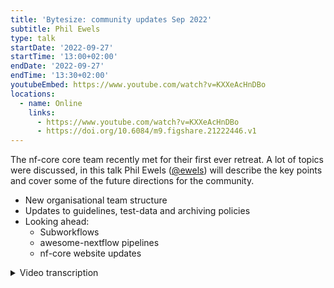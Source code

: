 ```yaml
---
title: 'Bytesize: community updates Sep 2022'
subtitle: Phil Ewels
type: talk
startDate: '2022-09-27'
startTime: '13:00+02:00'
endDate: '2022-09-27'
endTime: '13:30+02:00'
youtubeEmbed: https://www.youtube.com/watch?v=KXXeAcHnDBo
locations:
  - name: Online
    links:
      - https://www.youtube.com/watch?v=KXXeAcHnDBo
      - https://doi.org/10.6084/m9.figshare.21222446.v1
---
```


The nf-core core team recently met for their first ever retreat. A lot of topics were discussed, in this talk Phil Ewels ([@ewels](https://github.com/ewels)) will describe the key points and cover some of the future directions for the community.

- New organisational team structure
- Updates to guidelines, test-data and archiving policies
- Looking ahead:
  - Subworkflows
  - awesome-nextflow pipelines
  - nf-core website updates

<details markdown="1"><summary>Video transcription</summary>

:::note
The content has been edited to make it reader-friendly
:::

[0:01](https://www.youtube.com/watch?v=KXXeAcHnDBo&t=1)

thank you everybody for joining, this is a bit of a kind of last minute bite size that we've thrown into an empty slot that we had in the schedule and we thought we'd take advantage of that by telling you a little bit about what's happened in the past week or so with the nf- core community and some kind of updates which affect us all. This has been a little bit of a last minute talk even by my standards so apologies for it not being a very flashy slide deck but hopefully we can kind of talk through the different points and please feel free to drop something into a chat if you have any questions and or maybe Fran can relay any questions to me as I go along and this can be a bit of a kind of discussion bite-sized talk rather than just me presenting at everybody. Especially if there's anyone listening from the core team please do stop me if I get anything wrong or miss anything important.

[0:57](https://www.youtube.com/watch?v=KXXeAcHnDBo&t=57)
The reason we have some updates for September is something a bit out of the ordinary happened last week, which is for the very first time the core team of nf-core got together, in person, because of COVID and the lack of in-person events we've had recently many people in the core team had never met one another in real life although we spend a lot of time online chatting to each to each other. And also over the last couple of years, especially as the NF-core Community has grown, when we do have in-person events at hackathons and things we're always so busy running the event that we don't really have any time to actually do any kind of core team work ourselves. So I kind of kicked this off this year for the first time that we'd have a little Retreat just for the core team, we're going to spend a few days getting to know one another and also trying to get through some some work for the core team and make some decisions and we'll really get into in-depth discussions about kind of Community scale things which are very difficult to take over slack and zoom. I'm glad to say it went really really well, we had a fantastic time, everyone came to kind of hang out in over in Sweden and we got to got to explore our surroundings and we went on a nice walk in the forest and everything. This is where this photo comes from. We played games in the garden and stuff like that and did also do a little bit of work. We managed to drop into Scilifelab and use a couple of offices there to spend a couple of days really, getting some work done. So we had our own kind of mini hackathon.

[2:40](https://www.youtube.com/watch?v=KXXeAcHnDBo&t=160)
I looked over all the notes that we took over the days and broke out these these points which I'm going to talk over today. The first one's going to take up most of the time and I'll just kind of mention the others in passing. The first thing is "teams". We started nf-core end of 2017 starts of 2018. From very close to the start of that we had a core team, which is again, not very good naming -the nf-core core team - but all of you will know who we are we're quite visible and we have been kind of running the nf-core community. It's worked really, really well but the nf-core Community is getting bigger and bigger and bigger and the core team has got a little bit bigger recently but there's only so far that we can stretch ourselves. I've been feeling for a little while now that it'd be nice to formalize the community structure a little bit more, create some more teams and formalize responsibilities a little bit within those teams. We spent a good chunk of a day talking through all of this and which teams we'd like and how they'll be organized and what they should do. By and large we try to structure around what is already happening within the community. This means that it's pretty easy, we don't have to change very much and it there should be no real surprises, because this is basically how the community is already functioning. But we're just kind of hoping to formalize things, make things a bit more transparent and a bit clearer. All of this will go up on the website pretty soon, we just haven't got got there quite yet.

[4:18](https://www.youtube.com/watch?v=KXXeAcHnDBo&t=258)
This is an overview. you can see the core team is still kind of at the middle but we have a handful of new teams here which are on this on this plot. The one which is completely new is a new Steering group. This is the top level of the community if you like. The Steering group won't do very much on a day-to-day basis but will be there to look after things like Finance. In the early days of nf-core we didn't have any Finance so we didn't really need to worry about that but with funding from Chan Zuckerberg Initiative and other actual Personnel working on the project now full-time we do have higher level decisions to be made. The Steering group will take charge of all the finance and all those large initiatives and think about some big picture planning.

[5:06](https://www.youtube.com/watch?v=KXXeAcHnDBo&t=306)
The core team is basically remaining unchanged - same people - but again we're going to just write down what we actually do on a a day-to-day: running of the community, making decisions and generally we make decisions by kind of committee. If anything's not clear we take a vote and what we've said now that we have a steering committee is that if ever the core team is split, and there's no clear majority on a topic then we'll push that to a steering committee. I don't expect that to happen anytime soon, it's never happened in in the, what? Four? Four or five years that we've been running, but now we have a policy in case it does. The core team at the end of the day has administrative access to everything and another important task is they make final decisions on new pipeline requests and basically you know who should be within nf-core and how the nf-core pipeline Community runs. So no big changes there. We wanted to clarify membership a little bit again this is basically how we've been doing until now but we wanted to try and make that as transparent to the community as possible. It's a kind of a meritocracy, we basically invite people who have visibly been heavily involved in the Community and if if someone's interested in being part of the core team, then they can join. We want to try and make it explicit that we will try and have as best representation as possible to mirror the representation of our community.

[6:44](https://www.youtube.com/watch?v=KXXeAcHnDBo&t=404)
There's a new team here called infrastructure. This one is kicking off with Julia and Matthias, basically because these two are now employed to work with nf-core as of this year which is fantastic! Julie is employed with Chan Zuckerberg initiative money to work on an nf-core infrastructure code and Matthias started recently at the Scilifelab data center to work on the same thing. Because I've been historically involved in this a lot I'm the lead of this team. This team will work purely on the tools code base on the website and any framework work around nf-core. Again, we've been working on this stuff for a long time already so there's no big change here but now we have an official team.

[7:35](https://www.youtube.com/watch?v=KXXeAcHnDBo&t=455)
Outreach team has existed for a while but has been not super well organized and so we want to turn over a new Leaf with outreach. We've set some new leads: Chris, Marcel and Fran, and we will go over the membership of the the Outreach team soon and check whether people want to be involved and who wants to do what. We're also setting explicit responsibilities here and are hoping to pull back a lot. At the moment the core team does a lot of the Outreach work so we're trying to separate those two teams a little bit more now.

[8:11](https://www.youtube.com/watch?v=KXXeAcHnDBo&t=491)
The safety team has existed for a while but it has not been super obvious to find this information. It's listed in the code of conduct and it has been working on a completely voluntary basis. Now it's still the same but now we have an official team which will be listed on the website. Saba, Michael and Chris have been doing a fantastic job for a year or two and now we're making it explicit that they are responsible for the code of conduct and they are the go-to people if there's ever any problems at either events or on slack. A key difference with the safety team is that they skip the core team and they will go straight to the steering committee with any recommendations if action is needed.

[8:59](https://www.youtube.com/watch?v=KXXeAcHnDBo&t=539)
Another new team "maintainers". This is still in flux at the moment. We're thinking because basically until now everyone on the nf-core Community has been maintainers, everyone has full access to everything and everyone is expected to help out. This is not really the case. There are many people that are just not developing pipelines, they are just using them. Different people are involved to degrees have different levels of experience within nf-core. We're trying to add an extra tier in here where there's going to be an explicit maintainers Group which will be people that are not necessarily in the core team but who are heavily involved in maintenance work. This might be quite a big team and we want to try and do this so that we can scale uh with reviewing and pull-requests.
At the moment it's quite difficult to get a first release out for a new pipeline because we say that the core team has to review that first release, but there's not that many of us and there's lots of new Pipelines, so we're going to share this out a bit more if we can and basically share out some of this Maintenance task. This would be a really key for the nf-core community and more information will go out soon. We're going to come up with a list pretty soon of people we'd like to invite in the first round and we'll start rotating that list every six months and see how we go.

[10:20](https://www.youtube.com/watch?v=KXXeAcHnDBo&t=620)
We'll see also how exactly we do this in the future but at the moment everybody has write access to every repository within nf-core. We may change that and we may make it so that most people have read access to most repos and then the main maintainers team adds people to the pipelines where access is required. This is just to streamline everything a little bit more and make sure the accidents don't happen.

[10:49](https://www.youtube.com/watch?v=KXXeAcHnDBo&t=649)
For eagle eyed, you may have spotted the word ambassadors noted a couple of times. The ambassador's team will be a bigger extension of the outreach team and we have some pretty cool stuff planned. That's a bit too much to write here and it's not very well settled yet so just stay tuned. If that sounds interesting feel free to Ping us any questions but otherwise stay on the lookout and we'll be pushing some some more information out about ambassadors soon

right that's all the team stuff any questions before I move on.

[11:26](https://www.youtube.com/watch?v=KXXeAcHnDBo&t=686)
um hopefully everyone's happy with kind of the decisions we've come to like I say hopefully there shouldn't be any big surprises here because this is pretty much how we're already operating. Enrique says the teams will get slack handles to be easy to contact so we'll set up some infrastructure around these teams

[12:03](https://www.youtube.com/watch?v=KXXeAcHnDBo&t=723)
Some other thingswe talked through: The guidelines. A little bit about nf-core guidelines. They have been mostly untouched since the very start of nfcore um 2018. We've added a few bits over time and they were getting a bit unwieldy. The structure of the page, like some stuff with bullet points, some stuff with sections and some stuff was outdated and not really valid. Some bits we thought were missing so we've updated the guidelines page a little bit. Underneath docs and then contributing and then guidelines and so now the overview page lists all of them in one big list. Each requirement has a dedicated page with a bit more information just so that you can give space to dig into a bit more details about what we're talking about with the requirements, more than just a bullet point. It also gives you an overview at the same time, so hopefully this is helpful, we point to this page a lot. We're going to continue linking to specific things when it comes up in discussion and if you're developing within nfcore you should try and be aware of all the guidelines, especially if you're developing a new pipeline.

[13:17](https://www.youtube.com/watch?v=KXXeAcHnDBo&t=797)
(Question) How do the guidelines influence existing pipelines?
Basically nothing's really changed and so there shouldn't be any changes. If you've got an existing nf-core pipeline, there shouldn't really be anything you need to worry about. We've made a couple of things a bit more explicit that we have previously been saying on slack anyway. Mostly we have just fleshed out more detail about the reasoning, like why does your pipeline name have to be lowercase without punctuation and why does it work like this way or that way. So it's mostly organizations of a page and more detail.

[14:01](https://www.youtube.com/watch?v=KXXeAcHnDBo&t=841)
once you've had time to read through these and you know we're happy to take any questions and update and modifiers as appropriate.

[14:16](https://www.youtube.com/watch?v=KXXeAcHnDBo&t=856)
Someone requested this I think this morning or yesterday: was there anything written about guidelines for reviewing?
This ties in with the new maintainers team as well that as we're asking more people to do reviewing. We need to better standardize how reviews should be done. We have some documentation already for the modules, I believe, about how pull requests should be reviewed and we're going to try and write up some more guidelines and some more help for this. We'll probably do a bytesize talk about it as well at some point, so this the aim of this is to standardize our reviewing process and also make it easier for new people to get into reviewing, which is a big big part of nf-core. It can be very rewarding in itself and is really critical to the functioning of the community.

[15:08](https://www.youtube.com/watch?v=KXXeAcHnDBo&t=908)
Test data we talked about quite a lot. A couple of things are going to change. One of the things we're bringing in is a new requirement, that we want some more information about what test data is and we want that in a structured way. We're going to have a new requirement pretty soon for each test data directory to have a .yaml file and that .yaml file will have to have certain keys. This is to make sure that we know what the data is, where it came from, how it was prepared and everything. Because at the moment we're meant to have readme files but it's a bit hit and miss. Having the .yaml file will also allow us to add some continuous integration tests to be sure that those files are there and populated properly before a new test data is added. This will make reviewing a bit easier.
James has also written some new guidelines specifically for test data. You can find it under "docs", contributing, test data guidelines. This is an entirely new page spelling out what we had already been saying on slack, but in an informal way. Now everything's listed here for when you're generating new test data. This is how you should do it.

[16:27](https://www.youtube.com/watch?v=KXXeAcHnDBo&t=987)
One of the things that came up several times is about maintenance and how do we do this, and when should we do it. We're very keen to try and make all of our plans scalable, sustainable not just "we should do that" and then forget about it. That's very easy to do. Therefore, one of the things we're going to try, and start doing, is do a bit of spring cleaning every year. James and Chris from record team are going to take the lead on organizing this and we'll send out reminders. The hope is that everyone in the community can just have a little think about this once a year and do do some tidying up. Things like looking at pipelines, to see if their pipelines are being actively developed. We have a handful of quite old pipelines, which were maybe started at hackathon years ago, and then abandoned. Other pipelines, which might no longer be maintained and maybe getting out of date. Things like looking for those and archiving them, where appropriate. We're going to write up some policies about how that process of archiving old pipeline should happen. And also just going through all the different pipelines and checking for old branches, which have been merged and can be deleted. Old pull requests which have been superseded, that are never going to be merged because it's already been done in a different way, curating the issue list, checking for things which have already been implemented, or duplicates... Just cleaning up all this stuff on GitHub. This is a constant thing that we should be doing over time, but it's just a good time to go, once a year, and say have a little focus on it and try and have a Community Drive on it. We tend to have hackathons in March, so we're thinking it's nice to do it a little bit before then, so that as we go into a hackathon we've got nicely curated lists of issues for people to work on and everything's fresh and ready to go.

[18:20](https://www.youtube.com/watch?v=KXXeAcHnDBo&t=1100)
There's a lot of published papers about nf-core pipelines. If you go to "Publications", you can see we've got a list of Publications here that we collect for all the different pipelines. If you didn't know about this, if you have a publication about a pipeline, whether it's dedicated specifically for that pipeline, or it just kind of describes the pipeline, please do add it to this page because it's really helpful to have it here. It's a bit of a difficult thing, because with nf-core we're a huge Community project. Especially when it comes to things like DSL2 modules, I could go and create a new pipeline today, import all these modules that other people have written, stitched them together and very quickly have a pipeline up and running. That would be great, but it'd be nice to be able to cite the people who've actually put in the work into those modules, the ones who actually wrote the code within the pipeline.
We are going to try and hit this head-on and try and write up some recommendations for how manuscripts and papers should properly acknowledge the community. We've already picked this up, it's obviously a Hot Topic and it'll be about where you should look for contributors. How you could potentially cite them. We might even come up with a little helper tool to automatically get a list of GitHub usernames and things like this. This will only ever be a helper tool for you if you're writing a paper, it's never going to be a hard requirement. We realize that Publications are highly political and very important for the people working on pipelines, at the end of the day, it will always be your decision about who you acknowledge and who you cite within your paper. This is just a bit of a helping hand, hopefully.

[20:10](https://www.youtube.com/watch?v=KXXeAcHnDBo&t=1210)
I want to give a shout out for a couple of slack channels. There is one that we created last week. We're talking about how to try and make the community as inclusive to new members as possible as one of the things that came up. It's easy to get an imposter syndrome, when you come and join a new slack, you join slack and there's always people chatting about things you might not understand if you're new to nexflow or new to the community. Then you feel like the question you've got is stupid and maybe you should be able to figure it out on your own. Of course that's not true! There is no stupid questions. If you're having a question, then chances are very high that other people have that question as well and that's what slack is for. We want to be as welcoming as possible and to lower that threshold we created a slack Channel specifically for this. The "no stupid questions" channel was based on another slack organization. I forget what the other slack organization was, but the idea is that this is a really friendly place to come and ask questions. You can find that on slack now. I think anyone who newly signs up to slack will join it but I haven't yet added the whole community. Please go and dig that out and have a look!

[21:30](https://www.youtube.com/watch?v=KXXeAcHnDBo&t=1290)
Another new channel, which I think is fairly freshly minted, which deserves everyone's full attention, is "nf-core memes", so go and have a look for there in your coffee break if you fancy it. Remember that there's the channel browser on slack. You have a look through there. There's a lot of channels on the nf-core slack, partly because we have one for every Pipeline. There might be some interesting ones hidden in there, so do have a poke around and see if there's anything in there, which might have been added or you might not have seen.

[22:00](https://www.youtube.com/watch?v=KXXeAcHnDBo&t=1320)
Final points. I will just to talk about the nf core website. Matthias especially has been working on this lately and will continue to do quite a lot of work on this. We've been doing a lot of planning work. First up, as you may have seen duplicate tweets appearing about releases or wrong times. I think we're pretty sure that's fixed now, so hooray! Next on the list is, if ever try and go to the stats page, you'll notice it takes a very long time to load, and if you're lucky it will load. If you're unlucky, it will crash and if you're really unlucky it might crash the website for everyone who tries to look at the website for a little while. This is not scaling well and as a top priority now we are trying to fix that, so that the website's a bit more nimble before all of the events we're having in a week or two. So hopefully we're going to get get that sorted very soon.

A few visual fixes and stuff coming up.
What we used to do for the pipelines is, in the documentation for the pipeline we used to have any number of markdown files, structured however you wanted. We decided a little while ago to try and standardize that to two files. Two files: "usage" and "output". That's good for standardization. It means it's easier to do template syncs, it's easier to build the website in a consistent manner. When you're used to looking at one pipeline or another, they will look the same. But we have found that there's a bit of pushback against that, because it limits you if you have a lot of documentation to write. Tor example if you want to write tutorials, or if you want to write pipeline specific stuff in more detail. Then it's useful to have more sub pages, so we're reverting that decision and we're going to soon open up the website, so that you can have any number of pages in the docs. You'll still have to have a usage and an output file as a minimum, but you'll be able to add others.

[24:08](https://www.youtube.com/watch?v=KXXeAcHnDBo&t=1448)
The big picture plan with the website is, we're going to do a big refresh, hopefully. At some point we're going to rewrite the whole backend, so it's much faster and scalable and actually built in a modern way. We're also going to restructure the website in a big way. We've got some plans where we're going to try and make all the documentation much easier to navigate, come up with a search bar which actually works and finds documentation within any pipeline or any parts of the website, and a whole load of big improvements coming. Please stay tuned.

[24:42](https://www.youtube.com/watch?v=KXXeAcHnDBo&t=1482)
That's all I've got! Two things I forgot to make slides about. One of them is quite a big one. Some of you may have noticed in the DSL2 modules repository there's a folder called "sub workflows", which has been quietly lurking here for a little bit of time. We worked quite a lot on sub workflows last week and made a lot of progress. This is coming and hopefully pretty soon. I was hoping I would talk about it a bit today, but I think there's some decisions which are still in flux, so maybe at the summit we might have a bit more to say about it. Certainly coming soon we will have subworkflows up and running, we hope. That includes both structure and everything within the nf-core modules repository. Also we got a proof of concept running for nf-core tools to work with sub workflows. That's really exciting! I know a lot of people have been looking forward to that, and working on that for a long time and I think we're getting close.

[25:47](https://www.youtube.com/watch?v=KXXeAcHnDBo&t=1547)
One other thing. I've already spammed everyone about this a great deal, so hopefully you've not been able to miss it. The nextflow summit is coming up and we also have a bunch of other events around that coming up. We have free online training, which is next week, which has got a ridiculous number of people signed up to it. It's completely taken us by surprise. I think we've got over 700 people now signed up to join the training, which is just fantastic! But there's always space for more, so if you're interested in getting some training, please do hop onto that page, get the details and register. It's the first time we've run it like this, where we're running in three different time zones at the same time. Running for three days for 2 1/2 hours. You can choose which time of day you want to run it in and that's really exciting. Then of course we've got the hackathon coming up in Barcelona and also online. We have also the main nextflow summit coming up as well. We've been updating the program a lot recently with different Speakers and things. We've got a keynote talk by Rob Patro, who's just put up his talk title last night. Lots of really exciting stuff happening there and I hope to see many of you there.

[27:04](https://www.youtube.com/watch?v=KXXeAcHnDBo&t=1624)
With that please ask me any questions or point out anything I've forgotten or got wrong happy to put more detail on stuff.

(Question) I was curious regarding test data. If you have discussed in in the core group and made a decision against the pull or whatever. What about having test data being built by pipelines themselves, because it can be quite tricky to for example, if you want to just add on to existing test data and process it further and create another output. It can be quite tricky to reproduce all the steps that have led to that old test data.

Absolutely! James mentioned this in the new documentation that he wrote. It is basically suggesting to do exactly what you're suggesting. If the test data for your module can be quickly generated, don't add that to the test data repo. Instead, in your test workflow, that you've got in the modules repo, add those other upstream modules to generate at each time. Bear in mind that that means every single time that module was tested it will be running those previous steps. Think about the polar bears a little bit. Think about the resources needed for the CI tests. If it's heavy lifting to generate those files then you should do it once and upload the file so I just download it and use. But if they're fairly quick to generate then absolutely don't feel like you need to add that to a test data repo instead, put it into the CI workflow.

(Question continues) I actually meant um what about starting putting pipelines into the test data repo then generate the test data
Pipelines are already in a test data sets pipeline repo. We've got a branch where we pipeline. That's how the CI tests run for pipelines. But I feel like that's not what you're asking. You mean generating test data sets.

(Question continues) exactly, having some kind of more reproducible definition of how to generate test data. Right now it's basically: put put the commands in in a readme in whatever it has data repo or branch. How about making that itself more reproducible by having (inaudible) pipelines.
I'm with you now. Yes, this is what this is about. At the moment we are not super happy with the the readme files, which is just massive readme files describing what all the files are and where it came from and how it was generated. We want to move away from this kind of readme file approach, where people can add as much or as little information as they want, to a structured documentation format. We're mostly thinking about origin, We haven't defined exactly what fields there are yet, so we could also define a command that was used to generate that test data if it originates from some other kind of file. We've got a "test data" slack channel so if you if you have something specific in mind hop in there and spell out exactly what you mean and we can discuss it in more detail and put something together.

[30:42](https://www.youtube.com/watch?v=KXXeAcHnDBo&t=1842)
good question. Something else?
core team you're happy that I haven't forgotten anything?
Maybe we should have it included more more photos.
Great. Okay, in that case let's wrap it up and thank you everybody for for joining and listening. It's been a real pleasure and a really fun week. I feel like we made tons of progress last week, so I'm really pleased. If you have any ideas or feedback on decisions we've made then please let us know and otherwise we'll continue writing everything up that we took notes on, adding it to the website and making it easily accessible for you.

</details>
